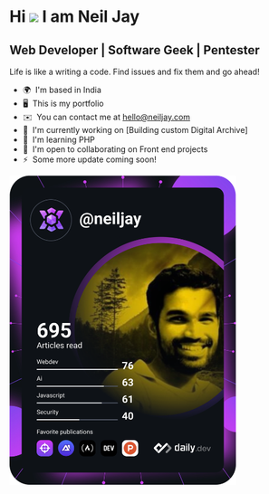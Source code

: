 Hi ![](https://user-images.githubusercontent.com/18350557/176309783-0785949b-9127-417c-8b55-ab5a4333674e.gif) I am Neil Jay
===========================================================================================================================

Web Developer | Software Geek | Pentester
-----------------------------------------

Life is like a writing a code. Find issues and fix them and go ahead!

*   🌍  I'm based in India
*   🖥️  This is my portfolio
*   ✉️  You can contact me at [hello@neiljay.com](mailto:hello@neiljay.com)
*   🚀  I'm currently working on [Building custom Digital Archive]
*   🧠  I'm learning PHP
*   🤝  I'm open to collaborating on Front end projects
*   ⚡  Some more update coming soon!

<a href="https://app.daily.dev/neiljay"><img src="https://github.com/neil-jay/neil-jay/blob/main/devcard.svg" width="400" alt="Neil Jay's Dev Card"/></a>
<!--
**neil-jay/neil-jay** is a ✨ _special_ ✨ repository because its `README.md` (this file) appears on your GitHub profile.

Here are some ideas to get you started:

- 🔭 I’m currently working on ...
- 🌱 I’m currently learning ...
- 👯 I’m looking to collaborate on ...
- 🤔 I’m looking for help with ...
- 💬 Ask me about ...
- 📫 How to reach me: ...
- 😄 Pronouns: ...
- ⚡ Fun fact: ...
-->
